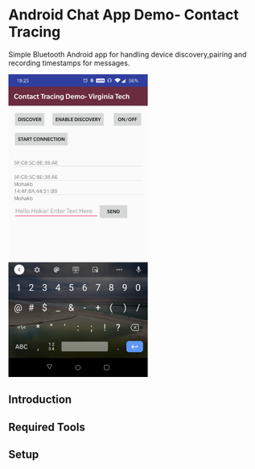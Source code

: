 Android Chat App Demo- Contact Tracing
===
Simple Bluetooth Android app for handling device discovery,pairing and recording timestamps for messages.

<img alt="Start discovery" src="Screenshot_20200511-192525.jpg" height="600"/> 

Introduction
---

Required Tools
---

Setup
---

